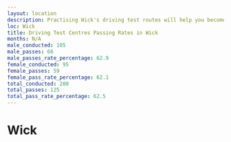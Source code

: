 ```yaml
---
layout: location
description: Practising Wick's driving test routes will help you become more confident in your gear-changing abilities.
loc: Wick
title: Driving Test Centres Passing Rates in Wick
months: N/A
male_conducted: 105
male_passes: 66
male_passes_rate_percentage: 62.9
female_conducted: 95
female_passes: 59
female_pass_rate_percentage: 62.1
total_conducted: 200
total_passes: 125
total_pass_rate_percentage: 62.5
---
```


# Wick

